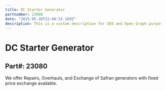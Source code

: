 ```yaml
---
title: DC Starter Generator
partnumber: 23080
date: "2015-05-28T22:40:32.169Z"
description: This is a custom description for SEO and Open Graph purposes, rather than the default generated excerpt. Simply add a description field to the frontmatter.
---
```


# DC Starter Generator
## Part#: 23080

We offer Repairs, Overhauls, and Exchange of Safran generators with fixed price exchange available.